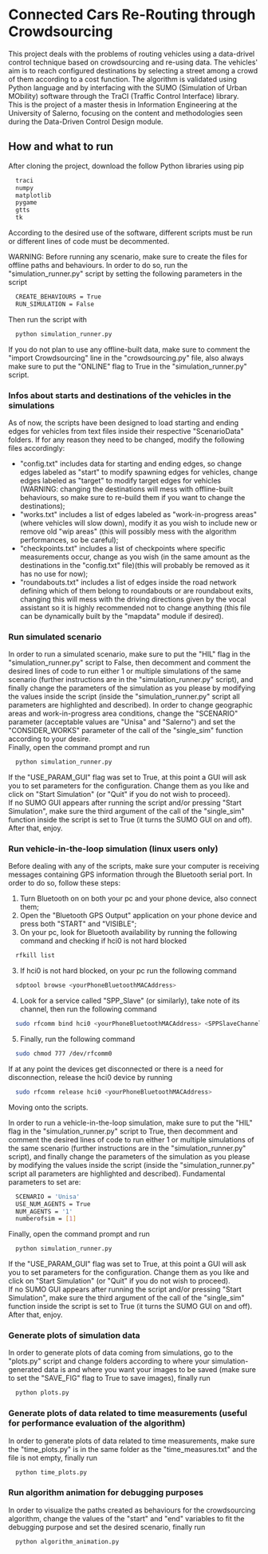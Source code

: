 
# Connected Cars Re-Routing through Crowdsourcing

This project deals with the problems of routing vehicles using a data-drivel control technique based on crowdsourcing and re-using data. The vehicles' aim is to reach configured destinations by selecting a street among a crowd of them according to a cost function. The algorithm is validated using Python language and by interfacing with the SUMO (Simulation of Urban MObility) software through the TraCI (Traffic Control Interface) library.\
This is the project of a master thesis in Information Engineering at the University of Salerno, focusing on the content and methodologies seen during the Data-Driven Control Design module.



## How and what to run

After cloning the project, download the follow Python libraries using pip

```bash
  traci
  numpy
  matplotlib
  pygame
  gtts
  tk
```

According to the desired use of the software, different scripts must be run or different lines of code must be decommented.

WARNING: Before running any scenario, make sure to create the files for offline paths and behaviours. In order to do so, run the "simulation_runner.py" script by setting the following parameters in the script
```bash
  CREATE_BEHAVIOURS = True
  RUN_SIMULATION = False
```
Then run the script with 
```bash
  python simulation_runner.py
```
If you do not plan to use any offline-built data, make sure to comment the "import Crowdsourcing" line in the "crowdsourcing.py" file, also always make sure to put the "ONLINE" flag to True in the "simulation_runner.py" script.

### Infos about starts and destinations of the vehicles in the simulations

As of now, the scripts have been designed to load starting and ending edges for vehicles from text files inside their respective "ScenarioData" folders. If for any reason they need to be changed, modify the following files accordingly:
- "config.txt" includes data for starting and ending edges, so change edges labeled as "start" to modify spawning edges for vehicles, change edges labeled as "target" to modify target edges for vehicles (WARNING: changing the destinations will mess with offline-built behaviours, so make sure to re-build them if you want to change the destinations);
- "works.txt" includes a list of edges labeled as "work-in-progress areas" (where vehicles will slow down), modify it as you wish to include new or remove old "wip areas" (this will possibly mess with the algorithm performances, so be careful);
- "checkpoints.txt" includes a list of checkpoints where specific measurements occur, change as you wish (in the same amount as the destinations in the "config.txt" file)(this will probably be removed as it has no use for now);
- "roundabouts.txt" includes a list of edges inside the road network defining which of them belong to roundabouts or are roundabout exits, changing this will mess with the driving directions given by the vocal assistant so it is highly recommended not to change anything (this file can be dynamically built by the "mapdata" module if desired).

### Run simulated scenario

In order to run a simulated scenario, make sure to put the "HIL" flag in the "simulation_runner.py" script to False, then decomment and comment the desired lines of code to run either 1 or multiple simulations of the same scenario (further instructions are in the "simulation_runner.py" script), and finally change the parameters of the simulation as you please by modifying the values inside the script (inside the "simulation_runner.py" script all parameters are highlighted and described). In order to change geographic areas and work-in-progress area conditions, change the "SCENARIO" parameter (acceptable values are "Unisa" and "Salerno") and set the "CONSIDER_WORKS" parameter of the call of the "single_sim" function according to your desire.\
Finally, open the command prompt and run

```bash
  python simulation_runner.py
```
If the "USE_PARAM_GUI" flag was set to True, at this point a GUI will ask you to set parameters for the configuration. Change them as you like and click on "Start Simulation" (or "Quit" if you do not wish to proceed).\
If no SUMO GUI appears after running the script and/or pressing "Start Simulation", make sure the third argument of the call of the "single_sim" function inside the script is set to True (it turns the SUMO GUI on and off).\
After that, enjoy.

### Run vehicle-in-the-loop simulation (linux users only)

Before dealing with any of the scripts, make sure your computer is receiving messages containing GPS information through the Bluetooth serial port. In order to do so, follow these steps:
1. Turn Bluetooth on on both your pc and your phone device, also connect them;
2. Open the "Bluetooth GPS Output" application on your phone device and press both "START" and "VISIBLE";
3. On your pc, look for Bluetooth availability by running the following command and checking if hci0 is not hard blocked
```bash
  rfkill list
```
3. If hci0 is not hard blocked, on your pc run the following command
```bash
  sdptool browse <yourPhoneBluetoothMACAddress>
```
4. Look for a service called "SPP_Slave" (or similarly), take note of its channel, then run the following command
```bash
  sudo rfcomm bind hci0 <yourPhoneBluetoothMACAddress> <SPPSlaveChannel>
```
5. Finally, run the following command
```bash
  sudo chmod 777 /dev/rfcomm0
```
If at any point the devices get disconnected or there is a need for disconnection, release the hci0 device by running
```bash
  sudo rfcomm release hci0 <yourPhoneBluetoothMACAddress>
```
Moving onto the scripts.

In order to run a vehicle-in-the-loop simulation, make sure to put the "HIL" flag in the "simulation_runner.py" script to True, then decomment and comment the desired lines of code to run either 1 or multiple simulations of the same scenario (further instructions are in the "simulation_runner.py" script), and finally change the parameters of the simulation as you please by modifying the values inside the script (inside the "simulation_runner.py" script all parameters are highlighted and described). Fundamental parameters to set are: 
```bash
  SCENARIO = 'Unisa'
  USE_NUM_AGENTS = True
  NUM_AGENTS = '1'
  numberofsim = [1]
```

Finally, open the command prompt and run

```bash
  python simulation_runner.py
```

If the "USE_PARAM_GUI" flag was set to True, at this point a GUI will ask you to set parameters for the configuration. Change them as you like and click on "Start Simulation" (or "Quit" if you do not wish to proceed).\
If no SUMO GUI appears after running the script and/or pressing "Start Simulation", make sure the third argument of the call of the "single_sim" function inside the script is set to True (it turns the SUMO GUI on and off).\
After that, enjoy.

### Generate plots of simulation data

In order to generate plots of data coming from simulations, go to the "plots.py" script and change folders according to where your simulation-generated data is and where you want your images to be saved (make sure to set the "SAVE_FIG" flag to True to save images), finally run  
```bash
  python plots.py
```

### Generate plots of data related to time measurements (useful for performance evaluation of the algorithm)

In order to generate plots of data related to time measurements, make sure the "time_plots.py" is in the same folder as the "time_measures.txt" and the file is not empty, finally run  
```bash
  python time_plots.py
```

### Run algorithm animation for debugging purposes

In order to visualize the paths created as behaviours for the crowdsourcing algorithm, change the values of the "start" and "end" variables to fit the debugging purpose and set the desired scenario, finally run
```bash
  python algorithm_animation.py
```
